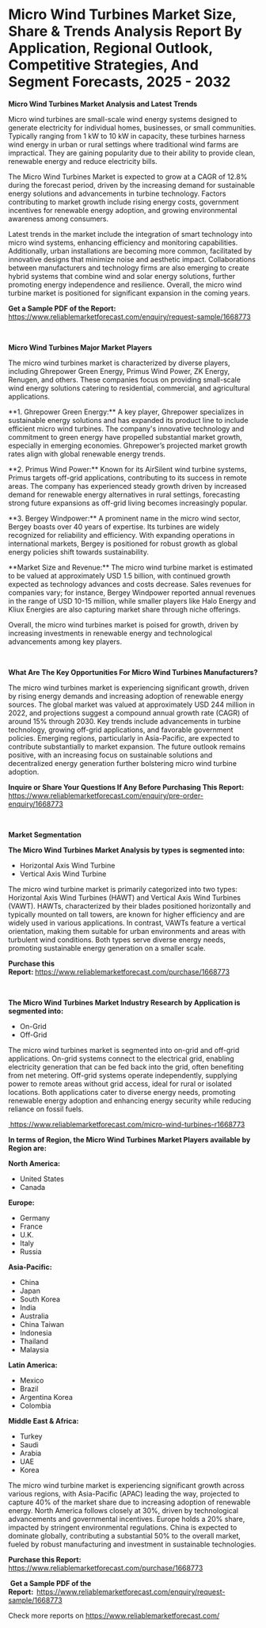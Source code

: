 <p><h1>Micro Wind Turbines Market Size, Share & Trends Analysis Report By Application, Regional Outlook, Competitive Strategies, And Segment Forecasts, 2025 - 2032</h1></p><p><strong>Micro Wind Turbines Market Analysis and Latest Trends</strong></p>
<p><p>Micro wind turbines are small-scale wind energy systems designed to generate electricity for individual homes, businesses, or small communities. Typically ranging from 1 kW to 10 kW in capacity, these turbines harness wind energy in urban or rural settings where traditional wind farms are impractical. They are gaining popularity due to their ability to provide clean, renewable energy and reduce electricity bills.</p><p>The Micro Wind Turbines Market is expected to grow at a CAGR of 12.8% during the forecast period, driven by the increasing demand for sustainable energy solutions and advancements in turbine technology. Factors contributing to market growth include rising energy costs, government incentives for renewable energy adoption, and growing environmental awareness among consumers. </p><p>Latest trends in the market include the integration of smart technology into micro wind systems, enhancing efficiency and monitoring capabilities. Additionally, urban installations are becoming more common, facilitated by innovative designs that minimize noise and aesthetic impact. Collaborations between manufacturers and technology firms are also emerging to create hybrid systems that combine wind and solar energy solutions, further promoting energy independence and resilience. Overall, the micro wind turbine market is positioned for significant expansion in the coming years.</p></p>
<p><strong>Get a Sample PDF of the Report:&nbsp;</strong> <a href="https://www.reliablemarketforecast.com/enquiry/request-sample/1668773?utm_campaign=3310&utm_medium=2&utm_source=Github&utm_content=ia&utm_term=09042025&utm_id=micro-wind-turbines">https://www.reliablemarketforecast.com/enquiry/request-sample/1668773</a></p>
<p>&nbsp;</p>
<p><strong>Micro Wind Turbines Major Market Players</strong></p>
<p><p>The micro wind turbines market is characterized by diverse players, including Ghrepower Green Energy, Primus Wind Power, ZK Energy, Renugen, and others. These companies focus on providing small-scale wind energy solutions catering to residential, commercial, and agricultural applications.</p><p>**1. Ghrepower Green Energy:** A key player, Ghrepower specializes in sustainable energy solutions and has expanded its product line to include efficient micro wind turbines. The company's innovative technology and commitment to green energy have propelled substantial market growth, especially in emerging economies. Ghrepower’s projected market growth rates align with global renewable energy trends.</p><p>**2. Primus Wind Power:** Known for its AirSilent wind turbine systems, Primus targets off-grid applications, contributing to its success in remote areas. The company has experienced steady growth driven by increased demand for renewable energy alternatives in rural settings, forecasting strong future expansions as off-grid living becomes increasingly popular.</p><p>**3. Bergey Windpower:** A prominent name in the micro wind sector, Bergey boasts over 40 years of expertise. Its turbines are widely recognized for reliability and efficiency. With expanding operations in international markets, Bergey is positioned for robust growth as global energy policies shift towards sustainability.</p><p>**Market Size and Revenue:** The micro wind turbine market is estimated to be valued at approximately USD 1.5 billion, with continued growth expected as technology advances and costs decrease. Sales revenues for companies vary; for instance, Bergey Windpower reported annual revenues in the range of USD 10-15 million, while smaller players like Halo Energy and Kliux Energies are also capturing market share through niche offerings.</p><p>Overall, the micro wind turbines market is poised for growth, driven by increasing investments in renewable energy and technological advancements among key players.</p></p>
<p>&nbsp;</p>
<p><strong>What Are The Key Opportunities For Micro Wind Turbines Manufacturers?</strong></p>
<p><p>The micro wind turbines market is experiencing significant growth, driven by rising energy demands and increasing adoption of renewable energy sources. The global market was valued at approximately USD 244 million in 2022, and projections suggest a compound annual growth rate (CAGR) of around 15% through 2030. Key trends include advancements in turbine technology, growing off-grid applications, and favorable government policies. Emerging regions, particularly in Asia-Pacific, are expected to contribute substantially to market expansion. The future outlook remains positive, with an increasing focus on sustainable solutions and decentralized energy generation further bolstering micro wind turbine adoption.</p></p>
<p><strong>Inquire or Share Your Questions If Any Before Purchasing This Report:</strong> <a href="https://www.reliablemarketforecast.com/enquiry/pre-order-enquiry/1668773?utm_campaign=3310&utm_medium=2&utm_source=Github&utm_content=ia&utm_term=09042025&utm_id=micro-wind-turbines">https://www.reliablemarketforecast.com/enquiry/pre-order-enquiry/1668773</a></p>
<p>&nbsp;</p>
<p><strong>Market Segmentation</strong></p>
<p><strong>The Micro Wind Turbines Market Analysis by types is segmented into:</strong></p>
<p><ul><li>Horizontal Axis Wind Turbine</li><li>Vertical Axis Wind Turbine</li></ul></p>
<p><p>The micro wind turbine market is primarily categorized into two types: Horizontal Axis Wind Turbines (HAWT) and Vertical Axis Wind Turbines (VAWT). HAWTs, characterized by their blades positioned horizontally and typically mounted on tall towers, are known for higher efficiency and are widely used in various applications. In contrast, VAWTs feature a vertical orientation, making them suitable for urban environments and areas with turbulent wind conditions. Both types serve diverse energy needs, promoting sustainable energy generation on a smaller scale.</p></p>
<p><strong>Purchase this Report:&nbsp;</strong><a href="https://www.reliablemarketforecast.com/purchase/1668773?utm_campaign=3310&utm_medium=2&utm_source=Github&utm_content=ia&utm_term=09042025&utm_id=micro-wind-turbines">https://www.reliablemarketforecast.com/purchase/1668773</a></p>
<p>&nbsp;</p>
<p><strong>The Micro Wind Turbines Market Industry Research by Application is segmented into:</strong></p>
<p><ul><li>On-Grid</li><li>Off-Grid</li></ul></p>
<p><p>The micro wind turbines market is segmented into on-grid and off-grid applications. On-grid systems connect to the electrical grid, enabling electricity generation that can be fed back into the grid, often benefiting from net metering. Off-grid systems operate independently, supplying power to remote areas without grid access, ideal for rural or isolated locations. Both applications cater to diverse energy needs, promoting renewable energy adoption and enhancing energy security while reducing reliance on fossil fuels.</p></p>
<p><a href="https://www.reliablemarketforecast.com/micro-wind-turbines-r1668773?utm_campaign=3310&utm_medium=2&utm_source=Github&utm_content=ia&utm_term=09042025&utm_id=micro-wind-turbines">&nbsp;https://www.reliablemarketforecast.com/micro-wind-turbines-r1668773</a></p>
<p><strong>In terms of Region, the Micro Wind Turbines Market Players available by Region are:</strong></p>
<p>
    <p> <strong> North America: </strong>
        <ul>
            <li>United States</li>
            <li>Canada</li>
        </ul>
        </p> 
    <p> <strong> Europe: </strong>
        <ul>
            <li>Germany</li>
            <li>France</li>
            <li>U.K.</li>
            <li>Italy</li>
            <li>Russia</li>
        </ul>
        </p> 
    <p> <strong> Asia-Pacific: </strong>
        <ul>
            <li>China</li>
            <li>Japan</li>
            <li>South Korea</li>
            <li>India</li>
            <li>Australia</li>
            <li>China Taiwan</li>
            <li>Indonesia</li>
            <li>Thailand</li>
            <li>Malaysia</li>
        </ul>
        </p> 
    <p> <strong> Latin America: </strong>
        <ul>
            <li>Mexico</li>
            <li>Brazil</li>
            <li>Argentina Korea</li>
            <li>Colombia</li>
        </ul>
        </p> 
    <p> <strong> Middle East & Africa: </strong>
        <ul>
            <li>Turkey</li>
            <li>Saudi</li>
            <li>Arabia</li>
            <li>UAE</li>
            <li>Korea</li>
        </ul>
    </p>
    </p>
<p><p>The micro wind turbine market is experiencing significant growth across various regions, with Asia-Pacific (APAC) leading the way, projected to capture 40% of the market share due to increasing adoption of renewable energy. North America follows closely at 30%, driven by technological advancements and governmental incentives. Europe holds a 20% share, impacted by stringent environmental regulations. China is expected to dominate globally, contributing a substantial 50% to the overall market, fueled by robust manufacturing and investment in sustainable technologies.</p></p>
<p><strong>Purchase this Report: </strong><a href="https://www.reliablemarketforecast.com/purchase/1668773?utm_campaign=3310&utm_medium=2&utm_source=Github&utm_content=ia&utm_term=09042025&utm_id=micro-wind-turbines">https://www.reliablemarketforecast.com/purchase/1668773</a></p>
<p>&nbsp;<strong>Get a Sample PDF of the Report:&nbsp;&nbsp;</strong><a href="https://www.reliablemarketforecast.com/enquiry/request-sample/1668773?utm_campaign=3310&utm_medium=2&utm_source=Github&utm_content=ia&utm_term=09042025&utm_id=micro-wind-turbines">https://www.reliablemarketforecast.com/enquiry/request-sample/1668773</a></p>
<p><strong></strong></p>
<p>Check more reports on <a href="https://www.reliablemarketforecast.com/?utm_campaign=3310&utm_medium=2&utm_source=Github&utm_content=ia&utm_term=09042025&utm_id=micro-wind-turbines">https://www.reliablemarketforecast.com/</a></p>